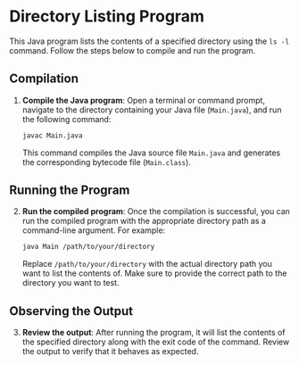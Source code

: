 # Directory Listing Program

This Java program lists the contents of a specified directory using the `ls -l` command. Follow the steps below to compile and run the program.

## Compilation

1. **Compile the Java program**: Open a terminal or command prompt, navigate to the directory containing your Java file (`Main.java`), and run the following command:

    ```bash
    javac Main.java
    ```

    This command compiles the Java source file `Main.java` and generates the corresponding bytecode file (`Main.class`).

## Running the Program

2. **Run the compiled program**: Once the compilation is successful, you can run the compiled program with the appropriate directory path as a command-line argument. For example:

    ```bash
    java Main /path/to/your/directory
    ```

    Replace `/path/to/your/directory` with the actual directory path you want to list the contents of. Make sure to provide the correct path to the directory you want to test.

## Observing the Output

3. **Review the output**: After running the program, it will list the contents of the specified directory along with the exit code of the command. Review the output to verify that it behaves as expected.